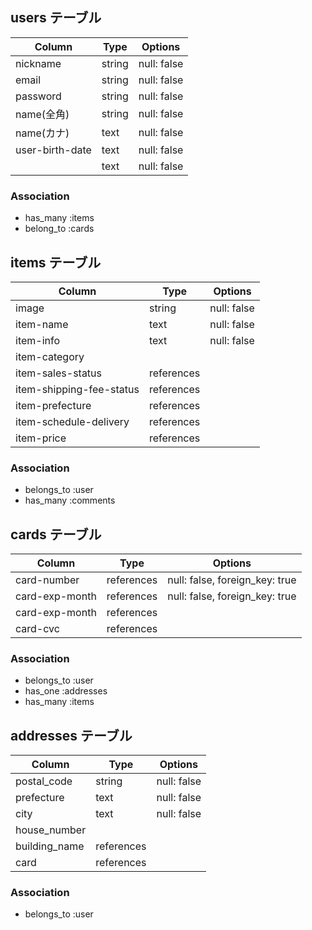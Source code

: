 
## users テーブル

| Column          | Type   | Options     |
| ----------      | ------ | ----------- |
| nickname        | string | null: false |
| email           | string | null: false |
| password        | string | null: false |
| name(全角)       | string | null: false |
| name(カナ)       | text   | null: false |
| user-birth-date | text   | null: false |
|            | text   | null: false |


### Association

- has_many :items
- belong_to :cards

## items テーブル

| Column                   | Type       | Options     |
| ----------               | ---------- | ----------- |
| image                    | string     | null: false |
| item-name                | text       | null: false |
| item-info                | text       | null: false |
| item-category            |            |             |
| item-sales-status        | references |             |
| item-shipping-fee-status | references |             |
| item-prefecture          | references |             |
| item-schedule-delivery   | references |             |
| item-price               | references |             |

### Association

- belongs_to :user
- has_many :comments

## cards テーブル

| Column         | Type       | Options                        |
| -------------- | ---------- | ------------------------------ |
| card-number    | references | null: false, foreign_key: true |
| card-exp-month | references | null: false, foreign_key: true |
| card-exp-month | references |                                |
| card-cvc       | references |                                |
### Association

- belongs_to :user
- has_one :addresses
- has_many :items

## addresses テーブル

| Column           | Type       | Options     |
| ---------------- | ---------- | ----------- |
| postal_code      | string     | null: false |
| prefecture       | text       | null: false |
| city             | text       | null: false |
| house_number     |            |             |
| building_name    | references |             |
| card | references|            |

### Association

- belongs_to :user
